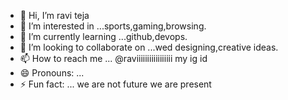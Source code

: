 - 👋 Hi, I’m ravi teja
- 👀 I’m interested in ...sports,gaming,browsing.
- 🌱 I’m currently learning ...github,devops.
- 💞️ I’m looking to collaborate on ...wed designing,creative ideas.
- 📫 How to reach me ... @raviiiiiiiiiiiiiiiii my ig id
- 😄 Pronouns: ...
- ⚡ Fun fact: ... we are not future we are present

<!---
padalaraviteja/padalaraviteja is a ✨ special ✨ repository because its `README.md` (this file) appears on your GitHub profile.
You can click the Preview link to take a look at your changes.
--->

